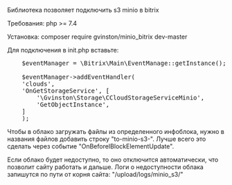 Библиотека позволяет подключить s3 minio в bitrix

Требования:
php >= 7.4

Установка:
composer require gvinston/minio_bitrix dev-master

Для подключения в init.php вставьте:
<pre>
    $eventManager = \Bitrix\Main\EventManage::getInstance();
    
    $eventManager->addEventHandler(
    'clouds',
    'OnGetStorageService', [
        '\Gvinston\Storage\CCloudStorageServiceMinio',
        'GetObjectInstance',
    ]
    );
</pre>

Чтобы в облако загружать файлы из определенного инфоблока, нужно в названия файлов
добавить строку "to-minio-s3-". Лучше всего это сделать через событие "OnBeforeIBlockElementUpdate".

Если облако будет недоступно, то оно отключится автоматически, что позволит сайту работать и дальше.
Логи о недоступности облака запишутся по пути от корня сайта: "/upload/logs/minio_s3/"

 

